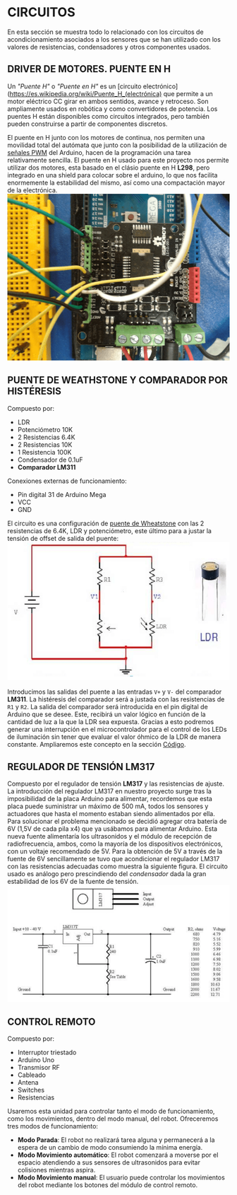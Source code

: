 # CIRCUITOS
En esta sección se muestra todo lo relacionado con los circuitos de acondicionamiento asociados a los sensores que se han utilizado con los valores de resistencias, condensadores y otros componentes usados.

## DRIVER DE MOTORES. PUENTE EN H
Un *"Puente H"* o *"Puente en H"* es un [circuito electrónico](https://es.wikipedia.org/wiki/Puente_H_(electrónica) que permite a un motor eléctrico CC girar en ambos sentidos, avance y retroceso. Son ampliamente usados en robótica y como convertidores de potencia. Los puentes H están disponibles como circuitos integrados, pero también pueden construirse a partir de componentes discretos.

El puente en H junto con los motores de continua, nos permiten una movilidad total del autómata que junto con la posibilidad de la utilización de [señales PWM](https://www.arduino.cc/en/Tutorial/PWM) del Arduino, hacen de la programación una tarea relativamente sencilla. El puente en H usado para este proyecto nos permite utilizar dos motores, esta basado en el clásio puente en H **L298**, pero integrado en una shield para colocar sobre el arduino, lo que nos facilita enormemente la estabilidad del mismo, así como una compactación mayor de la electrónica.
![driver de motores](../images/circuits/driver.png)

## PUENTE DE WEATHSTONE Y COMPARADOR POR HISTÉRESIS
Compuesto por:
+ LDR
+ Potenciómetro 10K
+ 2 Resistencias 6.4K
+ 2 Resistencias 10K
+ 1 Resistencia 100K
+ Condensador de 0.1uF
+ **Comparador LM311**

Conexiones externas de funcionamiento:
+ Pin digital 31 de Arduino Mega
+ VCC
+ GND

El circuito es una configuración de [puente de Wheatstone](https://es.wikipedia.org/wiki/Puente_de_Wheatstone) con las 2 resistencias de 6.4K, LDR y potenciómetro, este último para a justar la tensión de offset de salida del puente:
![esquema weathstone](../images/circuits/weathstone-esquema.png)

Introducimos las salidas del puente a las entradas `V+` y `V-` del comparador **LM311**. La histéresis del comparador será a justada con las resistencias de `R1` y `R2`. La salida del comparador será introducida en el pin digital de Arduino que se desee. Este, recibirá un valor lógico en función de la cantidad de luz a la que la LDR sea expuesta. Gracias a esto podremos generar una interrupción en el microcontrolador para el control de los LEDs de iluminación sin tener que evaluar el valor  óhmico de la LDR de manera constante. Ampliaremos este concepto en la sección [Código](./code.html).

## REGULADOR DE TENSIÓN LM317
Compuesto por el regulador de tensión **LM317** y las resistencias de ajuste. La introducción del regulador LM317 en nuestro proyecto surge tras la imposibilidad de la placa Arduino para alimentar, recordemos que esta placa puede suministrar un máximo de 500 mA, todos los sensores y actuadores que hasta el momento estaban siendo alimentados por ella. Para solucionar el problema mencionado se decidió agregar otra batería de 6V (1,5V de cada pila x4) que ya usábamos para alimentar Arduino. Esta nueva fuente alimentaría los ultrasonidos y el módulo de recepción de radiofrecuencia, ambos, como la mayoría de los dispositivos electrónicos, con un voltaje recomendado de 5V. Para la obtención de 5V a través de la fuente de 6V sencillamente se tuvo que acondicionar el regulador LM317 con las resistencias adecuadas como muestra la siguiente figura. El circuito usado es análogo pero prescindiendo del *condensador* dada la gran estabilidad de los 6V de la fuente de tensión.
![regulador de tensión LM317](../images/circuits/LM317.png)

## CONTROL REMOTO
Compuesto por:
+ Interruptor triestado
+ Arduino Uno
+ Transmisor RF
+ Cableado
+ Antena
+ Switches
+ Resistencias

Usaremos esta unidad para controlar tanto el modo de funcionamiento, como los movimientos, dentro del modo manual, del robot. Ofreceremos tres modos de funcionamiento:
+ **Modo Parada**: El robot no realizará tarea alguna y permanecerá a la espera de un cambio de modo consumiendo la mínima energía.
+ **Modo Movimiento automático**: El robot comenzará a moverse por el espacio atendiendo a sus sensores de ultrasonidos para evitar colisiones mientras aspira.
+ **Modo Movimiento manual**: El usuario puede controlar los movimientos del robot mediante los botones del módulo de control remoto.
